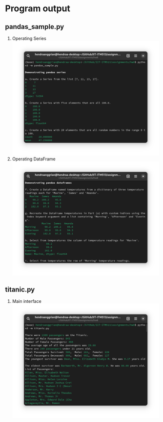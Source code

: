 # Program output

## pandas_sample.py

1.  Operating Series<br><img src="https://github.com/hanggrian/IIT-ITM513/raw/assets/assignments/hw8/screenshot1_1.png" width="480">
1.  Operating DataFrame<br><img src="https://github.com/hanggrian/IIT-ITM513/raw/assets/assignments/hw8/screenshot1_2.png" width="480">

<div style="page-break-after: always;"></div>

## titanic.py

1.  Main interface<br><img src="https://github.com/hanggrian/IIT-ITM513/raw/assets/assignments/hw8/screenshot2.png" width="480">
